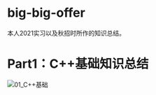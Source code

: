 # big-big-offer
本人2021实习以及秋招时所作的知识总结。

# Part1：C++基础知识总结

![01_C++基础 ](https://gitee.com/luo-san-pao/luo-blog-images/raw/master/img/202201062106937.jpg)



